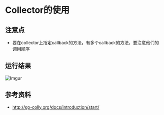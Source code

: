 # Collector的使用

## 注意点
 - 要在collector上指定callback的方法，有多个callback的方法，要注意他们的调用顺序

## 运行结果
![Imgur](https://i.imgur.com/2qj6utC.png)

## 参考资料
 - http://go-colly.org/docs/introduction/start/